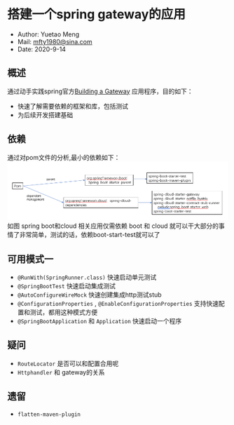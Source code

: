 # 搭建一个spring gateway的应用

- Author: Yuetao Meng
- Mail: mfty1980@sina.com
- Date: 2020-9-14

## 概述

通过动手实践spring官方[Building a Gateway](https://spring.io/guides/gs/gateway/) 应用程序，目的如下：
- 快速了解需要依赖的框架和库，包括测试
- 为后续开发搭建基础

## 依赖

通过对pom文件的分析,最小的依赖如下：
![详细图](pom.png)
如图 spring boot和cloud 相关应用仅需依赖 boot 和 cloud 就可以干大部分的事情了非常简单，测试的话，依赖boot-start-test就可以了

## 可用模式一

- `@RunWith(SpringRunner.class)` 快速启动单元测试
- `@SpringBootTest` 快速启动集成测试
- `@AutoConfigureWireMock` 快速创建集成http测试stub
- `@ConfigurationProperties` , `@EnableConfigurationProperties` 支持快速配置和测试，都用这种模式方便
- `@SpringBootApplication` 和 `Application` 快速启动一个程序

## 疑问
- `RouteLocator` 是否可以和配置合用呢
- `Httphandler` 和 gateway的关系

## 遗留
- `flatten-maven-plugin`
